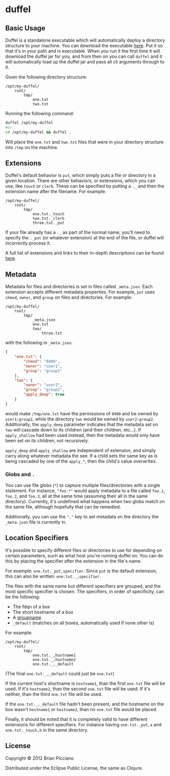 # duffel

## Basic Usage

Duffel is a standalone executable which will automatically deploy a directory
structure to your machine. You can download the executable
[here](https://raw.github.com/mediocregopher/duffel/master/duffel). Put it so
that it's in your path and is executable. When you run it the first time it will
download the duffel jar for you, and from then on you can call `duffel` and
it will automatically load up the duffel jar and pass all cli arguments through
to it.

Given the following directory structure:
```
/opt/my-duffel/
    root/
        tmp/
            one.txt
            two.txt
```

Running the following command:
```bash
duffel /opt/my-duffel
#or
cd /opt/my-duffel && duffel .
```

Will place the `one.txt` and `two.txt` files that were in your directory
structure into `/tmp` on the machine.

## Extensions

Duffel's default behavior is `put`, which simply puts a file or directory in
a given location. There are other behaviors, or extensions, which you can use,
like `touch` or `clerb`. These can be specified by putting a `._` and then the
extension name after the filename. For example:

```
/opt/my-duffel/
    root/
        tmp/
            one.txt._touch
            two.txt._clerb
            three.txt._put
```

If your file already has a `._` as part of the normal name, you'll need to
specify the `._put` (or whatever extension) at the end of the file, or duffel
will incorrectly process it.

A full list of extensions and links to their in-depth descriptions can be found
[here][extensions].

## Metadata

Metadata for files and directories is set in files called `_meta.json`. Each
extension accepts different metadata properties. For example, `put` uses
`chmod`, `owner`, and `group` on files and directories. For example:

```
/opt/my-duffel/
    root/
        tmp/
            _meta.json
            one.txt
            two/
                three.txt
```

with the following in `_meta.json`:

```json
{
    "one.txt": {
        "chmod": "0400",
        "owner": "user1",
        "group": "group1"
    },
    "two": {
        "owner": "user2",
        "group": "group2",
        "apply_deep": true
    }
}
```

would make `/tmp/one.txt` have the permissions of `0400` and be owned by
`user1:group2`, while the directory `two` would be owned by `user2:group2`.
Additionally, the `apply_deep` parameter indicates that the metadata set on
`two` will cascade down to its children (and their children, etc...). If
`apply_shallow` had been used instead, then the metadata would only have been
set on its children, not recursively.

`apply_deep` and `apply_shallow` are independent of extension, and simply carry
along whatever metadata the see. If a child sets the same key as is being
cascaded by one of the `apply_*`, then the child's value overwrites.

### Globs and `.`

You can use file globs (`*`) to capture multiple files/directories with a single
statement. For instance, `"foo.*"` would apply metadata to a file called
`foo.1`, `foo.2`, and `foo.3`, all at the same time (assuming their all in the
same directory). Currently, it's undefined what happens when two globs match on
the same file, although hopefully that can be remedied.

Additionally, you can use the `"."` key to set metadata on the directory the
`_meta.json` file is currently in.

## Location Specifiers

It's possible to specify different files or directories to use for depending on
certain parameters, such as what host you're running duffel on. You can do this
by placing the specifier after the extension in the file's name.

For example: `one.txt._put,specifier`. Since `put` is the default extension,
this can also be written: `one.txt._,specifier`.

The files with the same name but different specifiers are grouped, and the most
specific specifier is chosen. The specifiers, in order of specificity, can be
the following:

* The fdqn of a box
* The short hostname of a box
* A [groupname][groups]
* `_default` (matches on all boxes, automatically used if none other is)

For example:
```
/opt/my-duffel/
    root/
        tmp/
            one.txt._,hostname1
            one.txt._,hostname2
            one.txt._,_default
```

(The final `one.txt._,_default` could just be `one.txt`)

If the current host's shortname is `hostname1`, than the first `one.txt` file
will be used. If it's `hostname2`, than the second `one.txt` file will be used.
If it's neither, than the third `one.txt` file will be used.

If the `one.txt._,_default` file hadn't been present, and the hostname on the
box wasn't `hostname1` or `hostname2`, than no `one.txt` file would be placed.

Finally, it should be noted that it is completely valid to have different
extensions for different specifiers. For instance having `one.txt._put,a` and
`one.txt._touch,b` in the same directory.

## License

Copyright © 2012 Brian Picciano

Distributed under the Eclipse Public License, the same as Clojure.

[extensions]: /doc/extensions/extensions.md
[groups]: /doc/scripts/scripts.md
